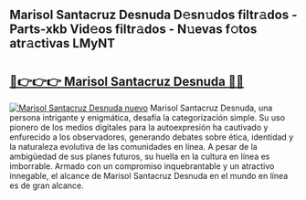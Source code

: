 ## Marisol Santacruz Desnuda D𝚎sn𝚞dos filtr𝚊dos - Parts-xkb Vid𝚎os filtr𝚊dos - N𝚞evas f𝚘tos atr𝚊ctivas LMyNT

# <h2><a href="http://mbdbzjp.tromn.icu/?c=Marisol+Santacruz+Desnuda">🔗👉👉👉 Marisol Santacruz Desnuda 🔗🔗</a></h2>

[![Marisol Santacruz Desnuda nuevo](https://i.imgur.com/pEAQMta.gif)](http://mbdbzjp.tromn.icu/?c=Marisol+Santacruz+Desnuda)
Marisol Santacruz Desnuda, una persona intrigante y enigmática, desafía la categorización simple. Su uso pionero de los medios digitales para la autoexpresión ha cautivado y enfurecido a los observadores, generando debates sobre ética, identidad y la naturaleza evolutiva de las comunidades en línea. A pesar de la ambigüedad de sus planes futuros, su huella en la cultura en línea es imborrable. Armado con un compromiso inquebrantable y un atractivo innegable, el alcance de Marisol Santacruz Desnuda en el mundo en línea es de gran alcance.
